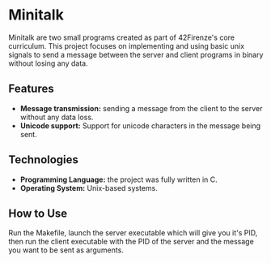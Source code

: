 # Minitalk

Minitalk are two small programs created as part of 42Firenze's core curriculum. This project focuses on implementing and using basic unix signals to send a message between the server and client programs in binary without losing any data.
## Features

- **Message transmission:** sending a message from the client to the server without any data loss.
- **Unicode support:** Support for unicode characters in the message being sent.
  
## Technologies

- **Programming Language:** the project was fully written in C.
- **Operating System:** Unix-based systems.

## How to Use

Run the Makefile, launch the server executable which will give you it's PID, then run the client executable with the PID of the server and the message you want to be sent as arguments.
